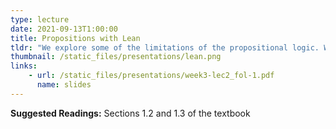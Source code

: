 ```yaml
---
type: lecture
date: 2021-09-13T1:00:00
title: Propositions with Lean
tldr: "We explore some of the limitations of the propositional logic. We see how the first order logic gives us the right tools to overcome these limitations."
thumbnail: /static_files/presentations/lean.png 
links: 
    - url: /static_files/presentations/week3-lec2_fol-1.pdf
      name: slides
---
```

**Suggested Readings:**
Sections 1.2 and 1.3 of the textbook